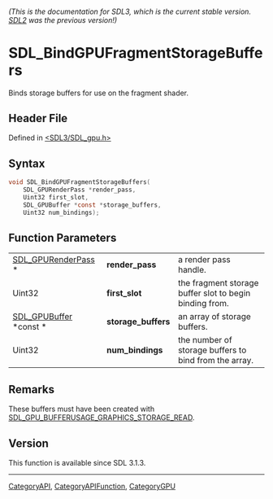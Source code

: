 ###### (This is the documentation for SDL3, which is the current stable version. [SDL2](https://wiki.libsdl.org/SDL2/) was the previous version!)
# SDL_BindGPUFragmentStorageBuffers

Binds storage buffers for use on the fragment shader.

## Header File

Defined in [<SDL3/SDL_gpu.h>](https://github.com/libsdl-org/SDL/blob/main/include/SDL3/SDL_gpu.h)

## Syntax

```c
void SDL_BindGPUFragmentStorageBuffers(
    SDL_GPURenderPass *render_pass,
    Uint32 first_slot,
    SDL_GPUBuffer *const *storage_buffers,
    Uint32 num_bindings);
```

## Function Parameters

|                                          |                     |                                                         |
| ---------------------------------------- | ------------------- | ------------------------------------------------------- |
| [SDL_GPURenderPass](SDL_GPURenderPass) * | **render_pass**     | a render pass handle.                                   |
| Uint32                                   | **first_slot**      | the fragment storage buffer slot to begin binding from. |
| [SDL_GPUBuffer](SDL_GPUBuffer) *const *  | **storage_buffers** | an array of storage buffers.                            |
| Uint32                                   | **num_bindings**    | the number of storage buffers to bind from the array.   |

## Remarks

These buffers must have been created with
[SDL_GPU_BUFFERUSAGE_GRAPHICS_STORAGE_READ](SDL_GPU_BUFFERUSAGE_GRAPHICS_STORAGE_READ).

## Version

This function is available since SDL 3.1.3.

----
[CategoryAPI](CategoryAPI), [CategoryAPIFunction](CategoryAPIFunction), [CategoryGPU](CategoryGPU)


